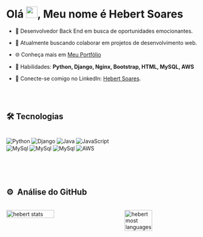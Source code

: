 
<h1 align="left">Olá <img src="https://raw.githubusercontent.com/kaueMarques/kaueMarques/master/hi.gif" height="30px">, Meu nome é Hebert Soares</h1>

- 🚀 Desenvolvedor Back End em busca de oportunidades emocionantes.

- 🔗 Atualmente buscando colaborar em projetos de desenvolvimento web.

- 🌐 Conheça mais em [Meu Portfólio](https://hebertsoares.vercel.app)

- 🎯 Habilidades: **Python, Django, Nginx, Bootstrap, HTML, MySQL, AWS**

- 👥 Conecte-se comigo no LinkedIn: [Hebert Soares](https://www.linkedin.com/in/hebert-soares-859084243/).




<br><br>

## 🛠&nbsp;Tecnologias

<div style="display: inline_block"><br/>
    <img align="center" alt="Python" src="https://img.shields.io/badge/python-3670A0?style=for-the-badge&logo=python&logoColor=ffdd54"/>
    <img align="center" alt="Django" src="https://img.shields.io/badge/django-%23092E20.svg?style=for-the-badge&logo=django&logoColor=white"/>
    <img align="center" alt="Java" src="https://img.shields.io/badge/Java-ED8B00?style=for-the-badge&logo=openjdk&logoColor=white"/>
    <img align="center" alt="JavaScript" src="https://img.shields.io/badge/JavaScript-F7DF1E?style=for-the-badge&logo=javascript&logoColor=black"/>
  <br>
    <img align="center" alt="MySql" src="https://img.shields.io/badge/MySQL-00000F?style=for-the-badge&logo=mysql&logoColor=white"/>
    <img align="center" alt="MySql" src="https://img.shields.io/badge/PostgreSQL-316192?style=for-the-badge&logo=postgresql&logoColor=white"/>
    <img align="center" alt="MySql" src="https://img.shields.io/badge/nginx-%23009639.svg?style=for-the-badge&logo=nginx&logoColor=white"/>
    <img align="center" alt="AWS" src="https://img.shields.io/badge/AWS-%23FF9900.svg?style=for-the-badge&logo=amazon-aws&logoColor=white"/>
    
    
   
</div><br>


<br><br>

## ⚙️ &nbsp;Análise do GitHub

<br>

<div style="display: flex; justify-content: space-between;">
    <img width="50%" src="https://github-readme-stats.vercel.app/api?username=HebertFSoares&show_icons=true&theme=vision-friendly-dark" alt="hebert stats"/>
    <img width="38%" src="https://github-readme-stats.vercel.app/api/top-langs/?username=HebertFSoares&layout=compact&theme=vision-friendly-dark" alt="hebert most languages"/>
</div>



<br><br>


<!--

<img width="490em" src="https://github-readme-twitter-gazf.vercel.app/api?id=maykbrito&layout=wide&show_reply=off&show_retweet=off" />


**maykbrito/maykbrito** is a ✨ _special_ ✨ repository because its `README.md` (this file) appears on your GitHub profile.

Here are some ideas to get you started:

- 🔭 I’m currently working on ...
- 🌱 I’m currently learning ...
- 👯 I’m looking to collaborate on ...
- 🤔 I’m looking for help with ...
- 💬 Ask me about ...
- 📫 How to reach me: ...
- 😄 Pronouns: ...
- ⚡ Fun fact: ...
-->
